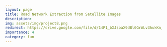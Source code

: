 ```yaml
---
layout: page
title: Road Network Extraction from Satellite Images
description: 
img: assets/img/project8.png
redirect: https://drive.google.com/file/d/14P1_bXJsoaX9d8l0GrALv3hukKn_6g9R/view?usp=sharing
importance: 4
category: fun
---
```

